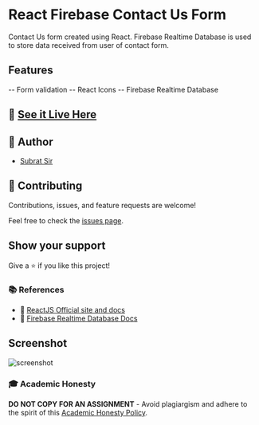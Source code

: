 # React Firebase Contact Us Form

Contact Us form created using React. Firebase Realtime Database is used to store data received from user of contact form.

## Features

-- Form validation
-- React Icons
-- Firebase Realtime Database

## 🧰 [See it Live Here](https://reactfirebasecontactus.web.app/)

## 👋 Author
- [Subrat Sir](https://github.com/subratsir)

## 🤝 Contributing

Contributions, issues, and feature requests are welcome!

Feel free to check the [issues page](https://github.com/subratsir/blog-app/issues).

## Show your support

Give a ⭐️ if you like this project!

### 📚 References

- 🔗 [ReactJS Official site and docs](https://reactjs.org/)
- 🔗 [Firebase Realtime Database Docs](https://firebase.google.com/docs/database/web/start)

## Screenshot

![screenshot](https://github.com/subratsir/React-Contact-Us-Form-With-Firebase-Implementation/blob/main/Screenshot.JPG)

### 🎓 Academic Honesty

**DO NOT COPY FOR AN ASSIGNMENT** - Avoid plagiargism and adhere to the spirit of this [Academic Honesty Policy](https://www.freecodecamp.org/news/academic-honesty-policy/).
